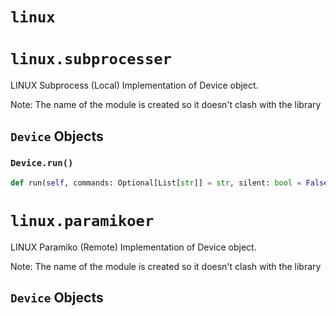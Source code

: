 # `linux`


# `linux.subprocesser`

LINUX Subprocess (Local) Implementation of Device object.

Note: The name of the module is created so it doesn't clash with the library

## `Device` Objects


### `Device.run()`

```python
def run(self, commands: Optional[List[str]] = str, silent: bool = False, kwargs)
```


# `linux.paramikoer`

LINUX Paramiko (Remote) Implementation of Device object.

Note: The name of the module is created so it doesn't clash with the library

## `Device` Objects


